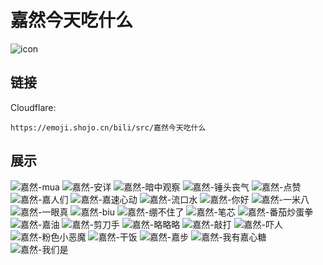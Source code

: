 # 嘉然今天吃什么
![icon](https://emoji.shojo.cn/bili/src/嘉然今天吃什么/icon.png)
## 链接
Cloudflare:
```
https://emoji.shojo.cn/bili/src/嘉然今天吃什么
```
## 展示
![嘉然-mua](https://emoji.shojo.cn/bili/src/嘉然今天吃什么/嘉然-mua.png)
![嘉然-安详](https://emoji.shojo.cn/bili/src/嘉然今天吃什么/嘉然-安详.png)
![嘉然-暗中观察](https://emoji.shojo.cn/bili/src/嘉然今天吃什么/嘉然-暗中观察.png)
![嘉然-锤头丧气](https://emoji.shojo.cn/bili/src/嘉然今天吃什么/嘉然-锤头丧气.png)
![嘉然-点赞](https://emoji.shojo.cn/bili/src/嘉然今天吃什么/嘉然-点赞.png)
![嘉然-嘉人们](https://emoji.shojo.cn/bili/src/嘉然今天吃什么/嘉然-嘉人们.png)
![嘉然-嘉速心动](https://emoji.shojo.cn/bili/src/嘉然今天吃什么/嘉然-嘉速心动.png)
![嘉然-流口水](https://emoji.shojo.cn/bili/src/嘉然今天吃什么/嘉然-流口水.png)
![嘉然-你好](https://emoji.shojo.cn/bili/src/嘉然今天吃什么/嘉然-你好.png)
![嘉然-一米八](https://emoji.shojo.cn/bili/src/嘉然今天吃什么/嘉然-一米八.png)
![嘉然-一眼真](https://emoji.shojo.cn/bili/src/嘉然今天吃什么/嘉然-一眼真.png)
![嘉然-biu](https://emoji.shojo.cn/bili/src/嘉然今天吃什么/嘉然-biu.png)
![嘉然-绷不住了](https://emoji.shojo.cn/bili/src/嘉然今天吃什么/嘉然-绷不住了.png)
![嘉然-笔芯](https://emoji.shojo.cn/bili/src/嘉然今天吃什么/嘉然-笔芯.png)
![嘉然-番茄炒蛋拳](https://emoji.shojo.cn/bili/src/嘉然今天吃什么/嘉然-番茄炒蛋拳.png)
![嘉然-嘉油](https://emoji.shojo.cn/bili/src/嘉然今天吃什么/嘉然-嘉油.png)
![嘉然-剪刀手](https://emoji.shojo.cn/bili/src/嘉然今天吃什么/嘉然-剪刀手.png)
![嘉然-略略略](https://emoji.shojo.cn/bili/src/嘉然今天吃什么/嘉然-略略略.png)
![嘉然-敲打](https://emoji.shojo.cn/bili/src/嘉然今天吃什么/嘉然-敲打.png)
![嘉然-吓人](https://emoji.shojo.cn/bili/src/嘉然今天吃什么/嘉然-吓人.png)
![嘉然-粉色小恶魔](https://emoji.shojo.cn/bili/src/嘉然今天吃什么/嘉然-粉色小恶魔.png)
![嘉然-干饭](https://emoji.shojo.cn/bili/src/嘉然今天吃什么/嘉然-干饭.png)
![嘉然-嘉步](https://emoji.shojo.cn/bili/src/嘉然今天吃什么/嘉然-嘉步.png)
![嘉然-我有嘉心糖](https://emoji.shojo.cn/bili/src/嘉然今天吃什么/嘉然-我有嘉心糖.png)
![嘉然-我们是](https://emoji.shojo.cn/bili/src/嘉然今天吃什么/嘉然-我们是.png)
